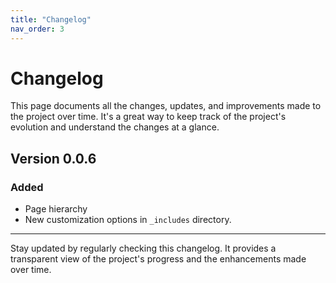 ```yaml
---
title: "Changelog"
nav_order: 3
---
```


# Changelog

This page documents all the changes, updates, and improvements made to the
project over time. It's a great way to keep track of the project's evolution and
understand the changes at a glance.

## Version 0.0.6

### Added

- Page hierarchy
- New customization options in `_includes` directory.

---

Stay updated by regularly checking this changelog. It provides a transparent
view of the project's progress and the enhancements made over time.
